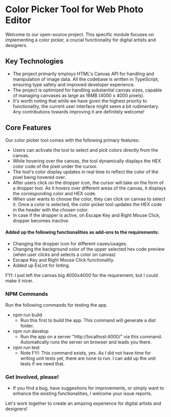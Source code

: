 # Color Picker Tool for Web Photo Editor

Welcome to our open-source project. This specific module focuses on implementing a color picker, a crucial functionality for digital artists and designers.

## Key Technologies

- The project primarily employs HTML's Canvas API for handling and manipulation of image data.
All the codebase is written in TypeScript, ensuring type safety and improved developer experience.
- The project is optimized for handling substantial canvas sizes, capable of managing canvases as large as 16MB (4000 x 4000 pixels).
- It's worth noting that while we have given the highest priority to functionality, the current user interface might seem a bit rudimentary. Any contributions towards improving it are definitely welcome!

## Core Features
Our color picker tool comes with the following primary features:

- Users can activate the tool to select and pick colors directly from the canvas.
- While hovering over the canvas, the tool dynamically displays the HEX color code of the pixel under the cursor.
- The tool's color display updates in real time to reflect the color of the pixel being hovered over.
- After users click on the dropper icon, the cursor will take on the form of a dropper tool. As it hovers over different areas of the canvas, it displays the corresponding color and HEX code. 
- When user wants to choose the color, they can click on canvas to select it. Once a color is selected, the color picker tool updates the HEX code in the header with the chosen color.
- In case if the dropper is active, on Escape Key and Right Mouse Click, dropper becomes inactive.

#### Added up the following functionalities as add-ons to the requirements: 

- Changing the dropper icon for different cases/usages.
- Changing the background color of the upper selected hex code preview (when user clicks and selects a color on canvas)
- Escape Key and Right Mouse Click functionality.
- Added up EsLint for linting.

FYI: I just left the canvas big 4000x4000 for the requirement, but I could make it nicer.

### NPM Commands

Run the following commands for testing the app. 
- npm run build
    - Run this first to build the app. This command will generate a dist folder.
- npm run develop
    - Run the app on a server "http://localhost:4000/" via this command. Automatically runs the server on browser and leads you there.
- npm run test
    - Note FYI: This command exists, yes. As I did not have time for writing unit tests yet, there are none to run. I can add up the unit tests if we need that.

### Get Involved, please!

- If you find a bug, have suggestions for improvements, or simply want to enhance the existing functionalities, I welcome your issue reports.

Let's work together to create an amazing experience for digital artists and designers!
